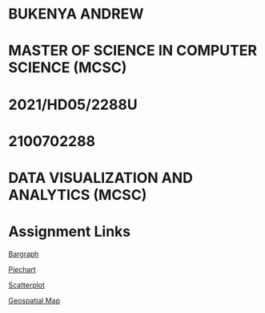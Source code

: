 # BUKENYA ANDREW

# MASTER OF SCIENCE IN COMPUTER SCIENCE (MCSC)

# 2021/HD05/2288U

# 2100702288

# DATA VISUALIZATION AND ANALYTICS (MCSC)

# Assignment Links
[Bargraph](https://andrkenya.github.io/andrew_bukenya/bargraph/)

[Piechart](https://andrkenya.github.io/andrew_bukenya/piechart/)

[Scatterplot](https://andrkenya.github.io/andrew_bukenya/scatterplot/)

[Geospatial Map](http://aynwerdgroup.ga/andrew_bukenya/geospatial_map/?i=1)
